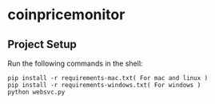# coinpricemonitor

## Project Setup

Run the following commands in the shell:
```
pip install -r requirements-mac.txt( For mac and linux )
pip install -r requirements-windows.txt( For windows )
python websvc.py
```
